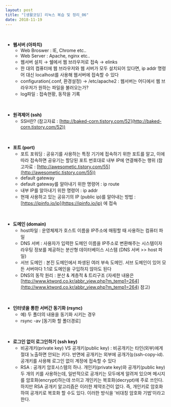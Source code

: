 ```yaml
---
layout: post
title: "[생활코딩] 리눅스 복습 및 정리_06"
date: 2018-11-19
---  
```

<br/>

* **웹서버 (아파치)**  
  * Web Broswer : IE, Chrome etc..  
  * Web Server : Apache, nginx  etc..  
  * 웹서버 설치 → 쉘에서 웹 브라우저로 접속 → elinks  
  * 한 대의 컴퓨터에 웹 브라우저와 웹 서버가 모두 설치되어 있다면, ip addr 명령어 대신 localhost를 사용해 웹서버에 접속할 수 있다  
  * configuration(.conf, 환경설정) → /etc/apache2 : 웹서버는 어디에서 웹 브라우저가 원하는 파일을 불러오는가?  
  * log파일 : 접속현황, 동작을 기록   
<br/>

* **원격제어 (ssh)**  
  * SSH란? (참고자료 : [http://baked-corn.tistory.com/52](http://baked-corn.tistory.com/52))  
<br/>

* **포트 (port)**  
  * 포트 포워딩 : 공유기를 사용하는 특정 기기에 접속하기 위한 포트를 알고, 이에 따라 접속하면 공유기는 할당된 포트 번호대로 내부 IP에 연결해주는 행위 (참고자료 : [http://awesometic.tistory.com/55](http://awesometic.tistory.com/55))  
  * default gateway    
  * default gateway를 알아내기 위한 명령어 : ip route  
  * 내부 IP를 알아내기 위한 명령어 : ip addr  
  * 현재 사용하고 있는 공유기의 IP (public ip)를 알아내는 방법 : [https://ipinfo.io/ip](https://ipinfo.io/ip) 에 접속  
<br/>

* **도메인 (domain)**    
  * host파일 : 운영체제가 호스트 이름을 IP주소에 매핑할 때 사용하는 컴퓨터 파일  
  * DNS 서버 : 사용자가 입력한 도메인 이름을 IP주소로 변환해주는 시스템이자 라우팅 정보를 제공하는 분산형 데이터베이스 시스템 (DNS 서버 >> host 파일) 
  * 서브 도메인 : 본진 도메인에서 파생된 여러 부속 도메인. 서브 도메인이 있어 모든 서버마다 1:1로 도메인을 구입하지 않아도 된다  
  * DNS의 동작 원리 : 분산 & 계층적 & 트리구조 (자세한 내용은 [http://www.ktword.co.kr/abbr_view.php?m_temp1=264](http://www.ktword.co.kr/abbr_view.php?m_temp1=264) 참고)  
<br/>

* **인터넷을 통한 서버간 동기화 (rsync)**  
  * 예) 두 폴더의 내용을 동기화 시키는 경우  
  * rsync -av [동기화 할 폴더경로]  
<br/>

* **로그인 없이 로그인하기 (ssh key)**  
  * 비공개키(private key) VS 공개키(public key) : 비공개키는 타인(외부)에게 절대 노출하면 안되는 키다. 반면에 공개키는 외부에 공개가능(ssh-copy-id). 공개키를 사용해 로그인 없이 계정에 접속할 수 있다
  * RSA : 공개키 암호시스템의 하나. 개인키(private key)와 공개키(public key) 두 개의 키를 사용하는데, 일반적으로 공개키는 모두에게 알려져 있으며 메시지를 암호화(encrypt)하는데 쓰이고 개인키는 복호화(decrypt)에 주로 쓰인다. 하지만 RSA 공개키 알고리즘은 이러한 제약조건이 없다. 즉, 개인키로 암호화하여 공개키로 복호화 할 수도 있다. 이러한 방식을 '비대칭 암호화 기법'이라고 한다.  
<br/>  
  
